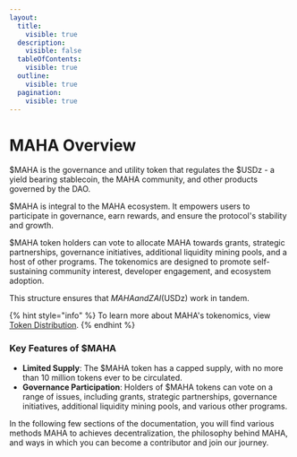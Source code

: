 ```yaml
---
layout:
  title:
    visible: true
  description:
    visible: false
  tableOfContents:
    visible: true
  outline:
    visible: true
  pagination:
    visible: true
---
```


# MAHA Overview

$MAHA is the governance and utility token that regulates the $USDz - a yield bearing stablecoin, the MAHA community, and other products governed by the DAO.

$MAHA is integral to the MAHA ecosystem. It empowers users to participate in governance, earn rewards, and ensure the protocol's stability and growth.

$MAHA token holders can vote to allocate MAHA towards grants, strategic partnerships, governance initiatives, additional liquidity mining pools, and a host of other programs. The tokenomics are designed to promote self-sustaining community interest, developer engagement, and ecosystem adoption.

This structure ensures that $MAHA and ZAI ($USDz) work in tandem.

{% hint style="info" %}
To learn more about MAHA's tokenomics, view [Token Distribution](broken-reference).
{% endhint %}

### Key Features of $MAHA

* **Limited Supply**: The $MAHA token has a capped supply, with no more than 10 million tokens ever to be circulated.
* **Governance Participation**: Holders of $MAHA tokens can vote on a range of issues, including grants, strategic partnerships, governance initiatives, additional liquidity mining pools, and various other programs.

In the following few sections of the documentation, you will find various methods MAHA  to achieves decentralization, the philosophy behind MAHA, and ways in which you can become a contributor and join our journey.
